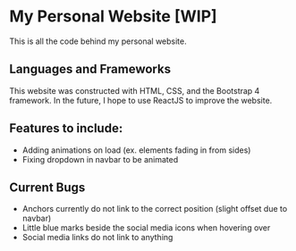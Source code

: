 # My Personal Website [WIP]
This is all the code behind my personal website. 

## Languages and Frameworks
This website was constructed with HTML, CSS, and the Bootstrap 4 framework. In the future, I hope to use ReactJS to improve the website.

## Features to include:
- Adding animations on load (ex. elements fading in from sides)
- Fixing dropdown in navbar to be animated

## Current Bugs
- Anchors currently do not link to the correct position (slight offset due to navbar)
- Little blue marks beside the social media icons when hovering over
- Social media links do not link to anything
